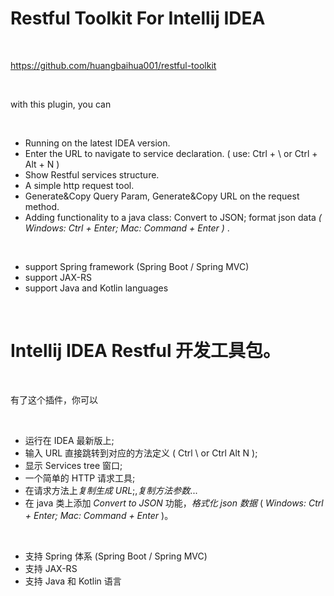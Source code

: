 <!-- Plugin description -->

# Restful Toolkit For Intellij IDEA 
<br/>

https://github.com/huangbaihua001/restful-toolkit

<br/>

with this plugin, you can  

<br/>
<ul>
<li>Running on the latest IDEA version. </li>
<li>Enter the URL to navigate to service declaration. ( use: Ctrl + \ or Ctrl + Alt + N )</li>
<li> Show Restful services structure.</li>
<li>A simple http request tool.</li>
<li>Generate&amp;Copy Query Param, Generate&amp;Copy URL on the request method. </li>
<li>Adding functionality to a java class: Convert to JSON; format json data <em>( Windows: Ctrl + Enter; Mac: Command + Enter ) </em>.</li>
</ul>
<br/>

<ul>
<li>support Spring framework (Spring Boot / Spring MVC)</li>
<li>support JAX-RS</li>
<li>support Java and Kotlin languages</li>
</ul>

<br/>

# Intellij IDEA Restful 开发工具包。

<br/>

有了这个插件，你可以  

<br/>
<ul>
<li>运行在 IDEA 最新版上;</li>
<li>输入 URL 直接跳转到对应的方法定义 ( Ctrl \ or Ctrl Alt N );</li>
<li>显示 Services tree 窗口;</li>
<li>一个简单的 HTTP 请求工具;</li>
<li>在请求方法上<em>复制生成 URL</em>;,<em>复制方法参数</em>...</li>
<li>在 java 类上添加 <em>Convert to JSON</em> 功能，<em>格式化 json 数据</em> ( <em>Windows: Ctrl + Enter; Mac: Command + Enter</em> )。</li>
</ul>
<br/>

<ul>
<li>支持 Spring 体系 (Spring Boot / Spring MVC)</li>
<li>支持 JAX-RS </li>
<li>支持 Java 和 Kotlin 语言</li>
</ul>

<!-- Plugin description end -->
